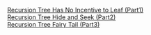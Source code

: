 [Recursion Tree Has No Incentive to Leaf (Part1)](http://leonstel.github.io/blogs/recursive_tree_part1)  
[Recursion Tree Hide and Seek (Part2)](http://leonstel.github.io/blogs/recursive_tree_part2)  
[Recursion Tree Fairy Tail (Part3)](http://leonstel.github.io/blogs/recursive_tree_part3)
